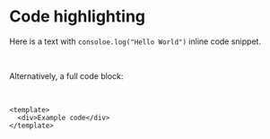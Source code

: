 # Code highlighting

Here is a text with `consoloe.log("Hello World")` inline code snippet.

<br />

Alternatively, a full code block:

<br />

```vue [MyComponent.vue]{1-2}
<template>
  <div>Example code</div>
</template>
```
